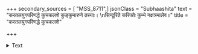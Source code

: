 +++
secondary_sources = [ "MSS_8711",]
jsonClass = "Subhaashita"
text = "करतलयुगपरिणद्धे कुचकलशे कुङ्कुमारुणे तस्याः।  \nसिन्दूरिते करिपतेः कुम्भे नक्षत्रमालेव॥"
title = "करतलयुगपरिणद्धे कुचकलशे"

+++

<details><summary>Text</summary>

करतलयुगपरिणद्धे कुचकलशे कुङ्कुमारुणे तस्याः।  
सिन्दूरिते करिपतेः कुम्भे नक्षत्रमालेव॥
</details>
